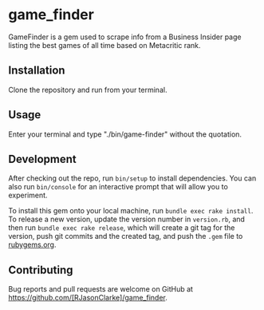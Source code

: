 # game_finder

GameFinder is a gem used to scrape info from a Business Insider page listing the best games of all time based on Metacritic rank.

## Installation

Clone the repository and run from your terminal.

## Usage

Enter your terminal and type "./bin/game-finder" without the quotation.

## Development

After checking out the repo, run `bin/setup` to install dependencies. You can also run `bin/console` for an interactive prompt that will allow you to experiment.

To install this gem onto your local machine, run `bundle exec rake install`. To release a new version, update the version number in `version.rb`, and then run `bundle exec rake release`, which will create a git tag for the version, push git commits and the created tag, and push the `.gem` file to [rubygems.org](https://rubygems.org).

## Contributing

Bug reports and pull requests are welcome on GitHub at https://github.com/[RJasonClarke]/game_finder.
